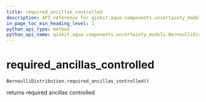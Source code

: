 ```yaml
---
title: required_ancillas_controlled
description: API reference for qiskit.aqua.components.uncertainty_models.BernoulliDistribution.required_ancillas_controlled
in_page_toc_min_heading_level: 1
python_api_type: method
python_api_name: qiskit.aqua.components.uncertainty_models.BernoulliDistribution.required_ancillas_controlled
---
```


# required\_ancillas\_controlled

<span id="qiskit.aqua.components.uncertainty_models.BernoulliDistribution.required_ancillas_controlled" />

`BernoulliDistribution.required_ancillas_controlled()`

returns required ancillas controlled

